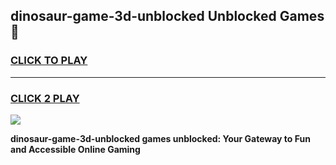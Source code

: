 
## dinosaur-game-3d-unblocked Unblocked Games👋
<h3>
<a href="https://news.freeplayer.one?title=dinosaur-game-3d-unblocked&ref=16F">CLICK TO PLAY</a></h3>
<hr>

<h3>
<a href="https://news.freeplayer.one?title=dinosaur-game-3d-unblocked&ref=16F">CLICK 2 PLAY</a>
  
</h3>

<a href="https://news.freeplayer.one?title=dinosaur-game-3d-unblocked&ref=16F/"><img src="https://clearcache.store/games.png"></a>


**dinosaur-game-3d-unblocked games unblocked: Your Gateway to Fun and Accessible Online Gaming**
